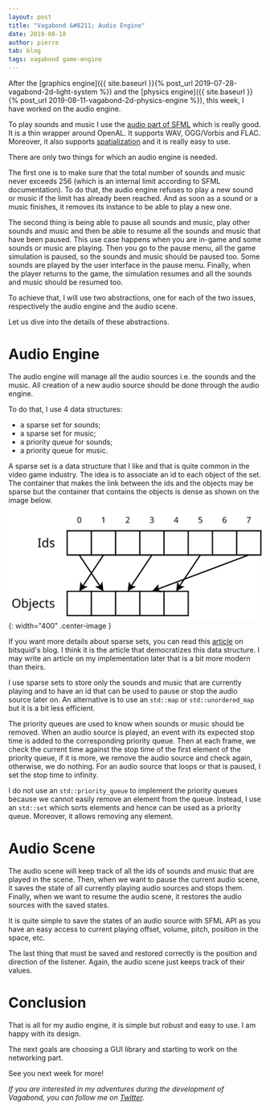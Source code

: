```yaml
---
layout: post
title: "Vagabond &#8211; Audio Engine"
date: 2019-08-18
author: pierre
tab: blog
tags: vagabond game-engine
---
```


After the [graphics engine]({{ site.baseurl }}{% post_url 2019-07-28-vagabond-2d-light-system %}) and the [physics engine]({{ site.baseurl }}{% post_url 2019-08-11-vagabond-2d-physics-engine %}), this week, I have worked on the audio engine.

To play sounds and music I use the [audio part of SFML](https://www.sfml-dev.org/tutorials/2.5/audio-sounds.php) which is really good. It is a thin wrapper around OpenAL. It supports WAV, OGG/Vorbis and FLAC. Moreover, it also supports [spatialization](https://www.sfml-dev.org/tutorials/2.5/audio-spatialization.php) and it is really easy to use.

There are only two things for which an audio engine is needed.

The first one is to make sure that the total number of sounds and music never exceeds 256 (which is an internal limit according to SFML documentation). To do that, the audio engine refuses to play a new sound or music if the limit has already been reached. And as soon as a sound or a music finishes, it removes its instance to be able to play a new one.

The second thing is being able to pause all sounds and music, play other sounds and music and then be able to resume all the sounds and music that have been paused. This use case happens when you are in-game and some sounds or music are playing. Then you go to the pause menu, all the game simulation is paused, so the sounds and music should be paused too. Some sounds are played by the user interface in the pause menu. Finally, when the player returns to the game, the simulation resumes and all the sounds and music should be resumed too.

To achieve that, I will use two abstractions, one for each of the two issues, respectively the audio engine and the audio scene.

Let us dive into the details of these abstractions.

<!--more-->

# Audio Engine

The audio engine will manage all the audio sources i.e. the sounds and the music. All creation of a new audio source should be done through the audio engine.

To do that, I use 4 data structures:

* a sparse set for sounds;
* a sparse set for music;
* a priority queue for sounds;
* a priority queue for music.

A sparse set is a data structure that I like and that is quite common in the video game industry. The idea is to associate an id to each object of the set. The container that makes the link between the ids and the objects may be sparse but the container that contains the objects is dense as shown on the image below.

![](/media/img/vagabond-audio-engine/sparse_set.svg){: width="400" .center-image }

If you want more details about sparse sets, you can read this [article](http://bitsquid.blogspot.com/2011/09/managing-decoupling-part-4-id-lookup.html) on bitsquid's blog. I think it is the article that democratizes this data structure. I may write an article on my implementation later that is a bit more modern than theirs.

I use sparse sets to store only the sounds and music that are currently playing and to have an id that can be used to pause or stop the audio source later on. An alternative is to use an `std::map` or `std::unordered_map` but it is a bit less efficient.

The priority queues are used to know when sounds or music should be removed. When an audio source is played, an event with its expected stop time is added to the corresponding priority queue. Then at each frame, we check the current time against the stop time of the first element of the priority queue, if it is more, we remove the audio source and check again, otherwise, we do nothing. For an audio source that loops or that is paused, I set the stop time to infinity.

I do not use an `std::priority_queue` to implement the priority queues because we cannot easily remove an element from the queue. Instead, I use an `std::set` which sorts elements and hence can be used as a priority queue. Moreover, it allows removing any element.

# Audio Scene

The audio scene will keep track of all the ids of sounds and music that are played in the scene. Then, when we want to pause the current audio scene, it saves the state of all currently playing audio sources and stops them. Finally, when we want to resume the audio scene, it restores the audio sources with the saved states.

It is quite simple to save the states of an audio source with SFML API as you have an easy access to current playing offset, volume, pitch, position in the space, etc.

The last thing that must be saved and restored correctly is the position and direction of the listener. Again, the audio scene just keeps track of their values.

# Conclusion

That is all for my audio engine, it is simple but robust and easy to use. I am happy with its design.

The next goals are choosing a GUI library and starting to work on the networking part.

See you next week for more!

*If you are interested in my adventures during the development of Vagabond, you can follow me on [Twitter](https://twitter.com/PierreVigier).*